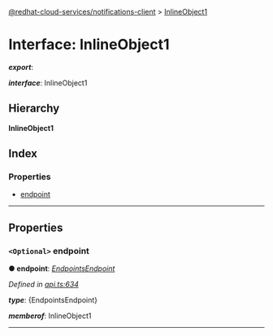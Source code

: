 [@redhat-cloud-services/notifications-client](../README.md) > [InlineObject1](../interfaces/inlineobject1.md)

# Interface: InlineObject1

*__export__*: 

*__interface__*: InlineObject1

## Hierarchy

**InlineObject1**

## Index

### Properties

* [endpoint](inlineobject1.md#endpoint)

---

## Properties

<a id="endpoint"></a>

### `<Optional>` endpoint

**● endpoint**: *[EndpointsEndpoint](endpointsendpoint.md)*

*Defined in [api.ts:634](https://github.com/karelhala/javascript-clients/blob/master/packages/hooks/api.ts#L634)*

*__type__*: {EndpointsEndpoint}

*__memberof__*: InlineObject1

___

